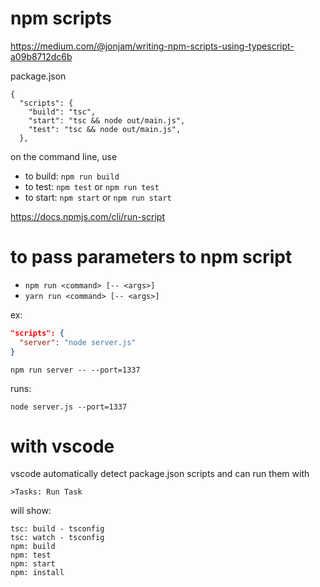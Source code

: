 # npm scripts

https://medium.com/@jonjam/writing-npm-scripts-using-typescript-a09b8712dc6b

package.json
```
{
  "scripts": {
    "build": "tsc",
    "start": "tsc && node out/main.js",
    "test": "tsc && node out/main.js",
  },
```

on the command line, use
- to build: `npm run build`
- to test: `npm test` or `npm run test`
- to start: `npm start` or `npm run start`


https://docs.npmjs.com/cli/run-script


# to pass parameters to npm script

- `npm run <command> [-- <args>]`
- `yarn run <command> [-- <args>]`

ex:

```json
"scripts": {
  "server": "node server.js"
}
```

`npm run server -- --port=1337`

runs:

`node server.js --port=1337`

# with vscode

vscode automatically detect package.json scripts and can run them with

    >Tasks: Run Task

will show:

    tsc: build - tsconfig
    tsc: watch - tsconfig
    npm: build
    npm: test
    npm: start
    npm: install

